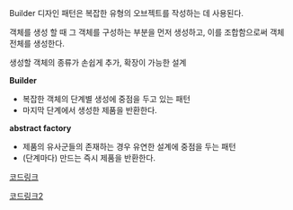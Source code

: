 Builder 디자인 패턴은 복잡한 유형의 오브젝트를 작성하는 데 사용된다. 

객체를 생성 할 때 그 객체를 구성하는 부분을 먼저 생성하고, 이를 조합함으로써 객체 전체를 생성한다. 

생성할 객체의 종류가 손쉽게 추가, 확장이 가능한 설계

**Builder**

- 복잡한 객체의 단계별 생성에 중점을 두고 있는 패턴
- 마지막 단계에서 생성한 제품을 반환한다.

**abstract factory**

- 제품의 유사군들의 존재하는 경우 유연한 설계에 중점을 두는 패턴
- (단계마다) 만드는 즉시 제품을 반환한다.

[코드링크](https://docs.google.com/document/d/1TSExqZ1zQbfRloflo_07BSM443fhovRw-CT7AEvzMrw/edit)

[코드링크2](https://docs.google.com/document/d/1UgskRN1GUzA9YK674n-24rmUDETkxQ67W8viDlfrUgQ/edit)